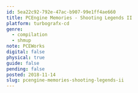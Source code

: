 ```yaml
---
id: 5ea22c92-792e-47ac-b907-99e1ff4ae660
title: PCEngine Memories - Shooting Legends II
platform: turbografx-cd
genre:
  - compilation
  - shmup
note: PCEWorks
digital: false
physical: true
guide: false
pending: false
posted: 2018-11-14
slug: pcengine-memories-shooting-legends-ii
---
```

